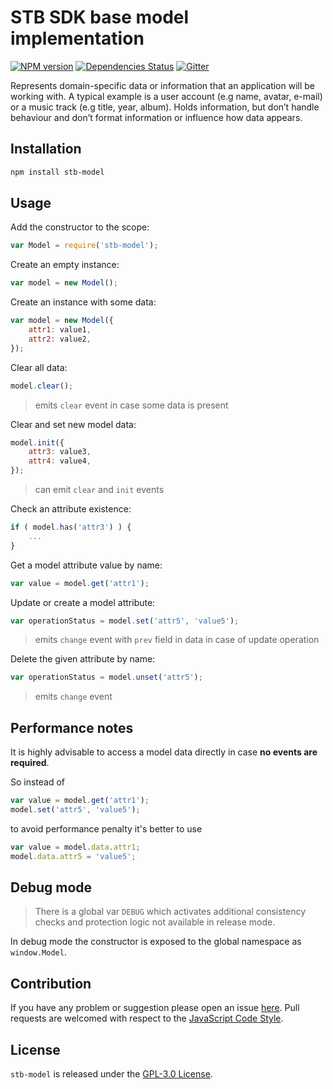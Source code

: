 STB SDK base model implementation
=================================

[![NPM version](https://img.shields.io/npm/v/stb-model.svg?style=flat-square)](https://www.npmjs.com/package/stb-model)
[![Dependencies Status](https://img.shields.io/david/stbsdk/model.svg?style=flat-square)](https://david-dm.org/stbsdk/model)
[![Gitter](https://img.shields.io/badge/gitter-join%20chat-blue.svg?style=flat-square)](https://gitter.im/DarkPark/stb)


Represents domain-specific data or information that an application will be working with.
A typical example is a user account (e.g name, avatar, e-mail) or a music track (e.g title, year, album).
Holds information, but don’t handle behaviour and don’t format information or influence how data appears.


## Installation

```bash
npm install stb-model
```


## Usage

Add the constructor to the scope:

```js
var Model = require('stb-model');
```

Create an empty instance:

```js
var model = new Model();
```

Create an instance with some data:

```js
var model = new Model({
	attr1: value1,
	attr2: value2,
});
```

Clear all data:

```js
model.clear();
```

> emits `clear` event in case some data is present

Clear and set new model data:

```js
model.init({
	attr3: value3,
	attr4: value4,
});
```

> can emit `clear` and `init` events

Check an attribute existence:

```js
if ( model.has('attr3') ) {
    ...
}
```

Get a model attribute value by name:

```js
var value = model.get('attr1');
```

Update or create a model attribute:

```js
var operationStatus = model.set('attr5', 'value5');
```

> emits `change` event with `prev` field in data in case of update operation

Delete the given attribute by name:

```js
var operationStatus = model.unset('attr5');
```

> emits `change` event


## Performance notes

It is highly advisable to access a model data directly in case **no events are required**.

So instead of

```js
var value = model.get('attr1');
model.set('attr5', 'value5');
```

to avoid performance penalty it's better to use

```js
var value = model.data.attr1;
model.data.attr5 = 'value5';
```



## Debug mode

> There is a global var `DEBUG` which activates additional consistency checks and protection logic not available in release mode.

In debug mode the constructor is exposed to the global namespace as `window.Model`.


## Contribution

If you have any problem or suggestion please open an issue [here](https://github.com/stbsdk/model/issues).
Pull requests are welcomed with respect to the [JavaScript Code Style](https://github.com/DarkPark/jscs).


## License

`stb-model` is released under the [GPL-3.0 License](http://opensource.org/licenses/GPL-3.0).
